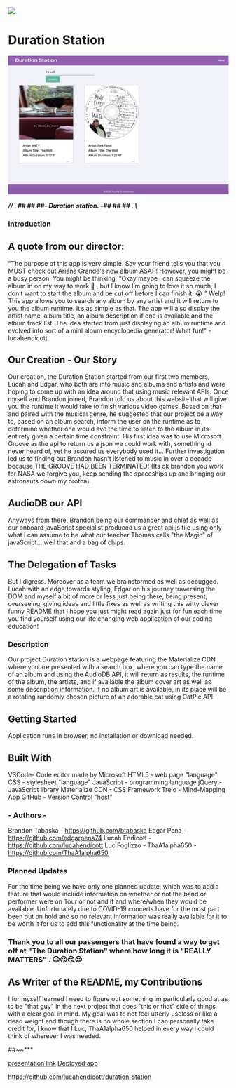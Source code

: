 <img src="https://img.shields.io/badge/LICENSE-mit-green"/>

# Duration Station

![DurationStation](./Duration-Station1.png)

***// . ## ## ##- Duration station. -## ## ## . \\***


### Introduction ###

## A quote from our director:

"The purpose of this app is very simple. Say your friend tells you that you MUST check out Ariana Grande's new album ASAP! However, you might be a busy person. You might be thinking, “Okay maybe I can squeeze the album in on my way to work 🤔 , but I know I’m going to love it so much, I don’t want to start the album and be cut off before I can finish it! 😭 ” Welp! This app allows you to search any album by any artist and it will return to you the album runtime. It’s as simple as that. The app will also display the artist name, album title, an album description if one is available and the album track list. The idea started from just displaying an album runtime and evolved into sort of a mini album encyclopedia generator! What fun!" -lucahendicott



## Our Creation - Our Story

Our creation, the Duration Station started from our first two members, Lucah and Edgar, who both are into music and albums and artists and were hoping to come up with an idea around that using music relevant APIs. Once myself and Brandon joined, Brandon told us about this website that will give you the runtime it would take to finish various video games. Based on that and paired with the musical genre, he suggested that our project be a way to, based on an album search, inform the user on the runtime as to determine whether one would ave the time to listen to the album in its entirety given a certain time constraint. His first idea was to use Microsoft Groove as the api to return us a json we could work with, something id never heard of, yet he assured us everybody used it... Further investigation led us to finding out Brandon hasn't listened to music in over a decade because THE GROOVE HAD BEEN TERMINATED! (Its ok brandon you work for NASA we forgive you, keep sending the spaceships up and bringing our astronauts down my brotha). 

## AudioDB our API

Anyways from there, Brandon being our commander and chief as well as our onboard javaScript specialist produced us a great api.js file using only what I can assume to be what our teacher Thomas calls "the Magic" of javaScript... well that and a bag of chips. 

## The Delegation of Tasks

But I digress. Moreover as a team we brainstormed as well as debugged. Lucah with an edge towards styling, Edgar on his journey traversing the DOM and myself a bit of more or less just being there, being present, overseeing, giving ideas and little fixes as well as writing this witty clever funny README that I hope you just might read again just for fun each time you find yourself using our life changing web application of our coding education!

### Description ###

Our project Duration station is a webpage featuring the Materialize CDN where you are presented with a search box, where you can type the name of an album and using the AudioDB API, it will return as results, the runtime of the album, the artists, and if available the album cover art as well as some description information. If no album art is available, in its place will be a rotating randomly chosen picture of an adorable cat using CatPic API.

## Getting Started

Application runs in browser, no installation or download needed.

## Built With

VSCode- Code editor made by Microsoft
HTML5 - web page "language"
CSS - stylesheet "language"
JavaScript - programming language
jQuery - JavaScript library
Materialize CDN - CSS Framework
Trelo - Mind-Mapping App
GitHub - Version Control "host"

### - Authors - ###

Brandon Tabaska - https://github.com/btabaska
Edgar Pena - https://github.com/edgarpena74
Lucah Endicott - https://github.com/lucahendicott
Luc Foglizzo - ThaA1alpha650 - https://github.com/ThaA1alpha650


### Planned Updates

For the time being we have only one planned update, which was to add a feature that would include information on whether or not the band or performer were on Tour or not and if and where/when they would be available. Unfortunately due to COVID-19 concerts have for the most part been put on hold and so no relevant information was really available for it to be worth it for us to add this functionality at the time being.

### Thank you to all our passengers that have found a way to get off at "The Duration Station" where how long it is "REALLY MATTERS" . 😉😏😏😌


## As Writer of the README, my Contributions

I for myself learned I need to figure out something im particularly good at as to be "that guy" in the next project that does "this or that" side of things with a clear goal in mind. My goal was to not feel utterly useless or like a dead weight and though there is no whole section I can personally take credit for, I know that I Luc, ThaA1alpha650 helped in every way I could think of wherever I was needed.

##~~***

[presentation link](https://docs.google.com/presentation/d/1C9eNQZKM5zw5GYqRW5zU0_UqN9FzVQj5jC5q2XZh86U/edit?usp=sharing)
[Deployed app](https://lucahendicott.github.io/duration-station/)

https://github.com/lucahendicott/duration-station
